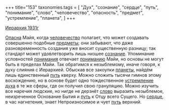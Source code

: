 +++
title="153"
taxonomies.tags = [
 "Дух",
 "сознание",
 "сердце",
 "путь",
 "понимание",
 "слово",
 "человечество",
 "опасность",
 "предмет",
 "устремление",
 "планета",
]
+++

[Иерархия 1931г](/agni/1931)

[Опасна](/tags/опасность) Майя, когда [человечество](/tags/человечество) полагает, что может создавать совершенно подобные [предметы](/tags/предмет); они забывают, что даже разновременность создания уже вносит существенную разницу; так стандарт может удовлетворить лишь низшее [сознание](/tags/сознание). Упоминание условностей [понимания](/tags/понимание) отвечает [пониманию](/tags/понимание) Майи, но основы не могут быть в пределах Майи. Так обратимся к незыблемому, иначе говоря, к духу слияния с Иерархией. Обыскав все закоулки [планеты](/tags/планета), найдём лишь единственный [путь](/tags/путь) кверху. Можно сложить тысячи гимнов этому восхождению, но в основе будет одно тождественное [устремление](/tags/устремление) [духа](/tags/Дух) в те же сферы, где он получил свою грануляцию. Можно изучить все наречия людские, но нигде не дерзнёт [слово](/tags/слово) выразить незыблемое, неизреченное Основание Бытия и [путь](/tags/путь) к Отцу всего Сущего. Но [сердце](/tags/сердце), в час нагнетения, знает Непроизносимое и чует [путь](/tags/путь) верхний.   

